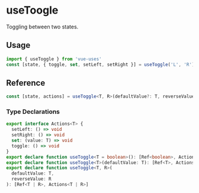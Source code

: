 # useToogle

Toggling between two states.

## Usage

```ts
import { useToggle } from 'vue-uses'
const [state, { toggle, set, setLeft, setRight }] = useToggle('L', 'R')
```

## Reference

```ts
const [state, actions] = useToggle<T, R>(defaultValue?: T, reverseValue?: R)
```

### Type Declarations

```ts
export interface Actions<T> {
  setLeft: () => void
  setRight: () => void
  set: (value: T) => void
  toggle: () => void
}
export declare function useToggle<T = boolean>(): [Ref<boolean>, Actions<T>]
export declare function useToggle<T>(defaultValue: T): [Ref<T>, Actions<T>]
export declare function useToggle<T, R>(
  defaultValue: T,
  reverseValue: R
): [Ref<T | R>, Actions<T | R>]
```
